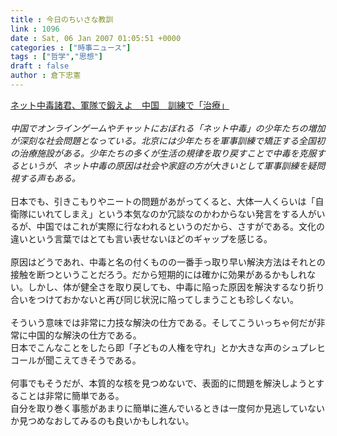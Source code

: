 ```yaml
---
title : 今日のちいさな教訓
link : 1096
date : Sat, 06 Jan 2007 01:05:51 +0000
categories : ["時事ニュース"]
tags : ["哲学","思想"]
draft : false
author : 倉下忠憲
---
```


<A HREF="http://www.asahi.com/international/update/0106/010.html" TARGET="_blank">ネット中毒諸君、軍隊で鍛えよ　中国　訓練で「治療」</A><BR><BR><I>中国でオンラインゲームやチャットにおぼれる「ネット中毒」の少年たちの増加が深刻な社会問題となっている。北京には少年たちを軍事訓練で矯正する全国初の治療施設がある。少年たちの多くが生活の規律を取り戻すことで中毒を克服するというが、ネット中毒の原因は社会や家庭の方が大きいとして軍事訓練を疑問視する声もある。</I><BR><BR>日本でも、引きこもりやニートの問題があがってくると、大体一人くらいは「自衛隊にいれてしまえ」という本気なのか冗談なのかわからない発言をする人がいるが、中国ではこれが実際に行なわれるというのだから、さすがである。文化の違いという言葉ではとても言い表せないほどのギャップを感じる。<BR><BR>原因はどうであれ、中毒と名の付くものの一番手っ取り早い解決方法はそれとの接触を断つということだろう。だから短期的には確かに効果があるかもしれない。しかし、体が健全さを取り戻しても、中毒に陥った原因を解決するなり折り合いをつけておかないと再び同じ状況に陥ってしまうことも珍しくない。<BR><BR>そういう意味では非常に力技な解決の仕方である。そしてこういっちゃ何だが非常に中国的な解決の仕方である。<BR>日本でこんなことをしたら即「子どもの人権を守れ」とか大きな声のシュプレヒコールが聞こえてきそうである。<BR><BR>何事でもそうだが、本質的な核を見つめないで、表面的に問題を解決しようとすることは非常に簡単である。<BR>自分を取り巻く事態があまりに簡単に進んでいるときは一度何か見逃していないか見つめなおしてみるのも良いかもしれない。<br><br>

